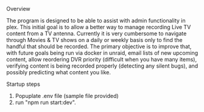 Overview

The program is designed to be able to assist with admin functionality in plex. This initial goal is to allow a better way to manage recording Live TV content from a TV antenna. Currently it is very cumbersome to navigate through Movies & TV shows on a daily or weekly basis only to find the handful that should be recorded. The primary objective is to improve that, with future goals being run via docker in unraid, email lists of new upcoming content, allow reordering DVR priority (difficult when you have many items), verifying content is being recorded properly (detecting any silent bugs), and possibly predicting what content you like.

Startup steps
1. Popuplate .env file (sample file provided)
2. run "npm run start:dev".